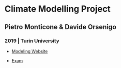 # Climate Modelling Project
## Pietro Monticone & Davide Orsenigo
### 2019 | Turin University

* [Modeling Website](https://pitmonticone.github.io/Climate-Physics/)

* [Exam](https://pitmonticone.github.io/Climate-Physics/Climate_Exam.html)
